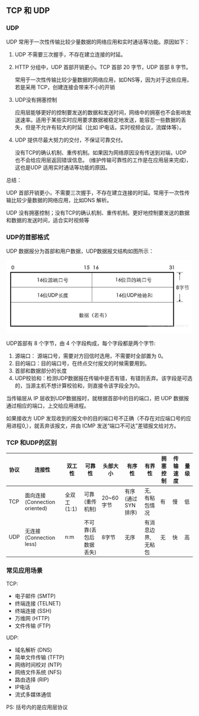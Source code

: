 ## TCP 和 UDP

### UDP
UDP 常用于一次性传输比较少量数据的网络应用和实时通话等功能。原因如下：

1. UDP 不需要三次握手，不存在建立连接的时延。

2. HTTP 分组中，UDP 首部开销更小。TCP 首部 20 字节，UDP 首部 8 字节。

    常用于一次性传输比较少量数据的网络应用，如DNS等，因为对于这些应用，若是采用 TCP，创建连接会带来不小的开销

3. UDP没有拥塞控制

    应用层能够更好的控制要发送的数据和发送时间，网络中的拥塞也不会影响发送速率。适用于某些实时应用要求数据被稳定地发送，能容忍一些数据的丢失，但是不允许有较大的时延（比如 IP电话，实时视频会议，流媒体等）。

4. UDP 提供尽最大努力的交付，不保证可靠交付。

    没有TCP的确认机制、重传机制。如果因为网络原因没有传送到对端，UDP 也不会给应用层返回错误信息。
    (维护传输可靠性的工作是在应用层来完成)，这也是UDP 适用实时通话等功能的原因。

总结：

UDP 首部开销更小，不需要三次握手，不存在建立连接的时延。常用于一次性传输比较少量数据的网络应用，比如DNS 解析。

UDP 没有拥塞控制；没有TCP的确认机制、重传机制。更好地控制要发送的数据和数据的发送时间，适合实时视频等

### UDP的首部格式

UDP 数据报分为首部和用户数据，UDP数据报文结构如图所示：

![UDP首部.jpg](../image/网络/UPD首部.jpg "UDP首部")


UDP首部有 8 个字节，由 4 个字段构成，每个字段都是两个字节:
1. 源端口： 源端口号，需要对方回信时选用，不需要时全部置为 0。
2. 目的端口：目的端口号，在终点交付报文的时候需要用到。
3. 首部和数据部分的长度
4. UDP校验和：检测UDP数据报在传输中是否有错，有错则丢弃。该字段是可选的，当源主机不想计算校验和，则直接令该字段全为0。

当传输层从 IP 层收到UDP数据报时，就根据首部中的目的端口，把 UDP 数据报通过相应的端口，上交给应用进程。

如果接收方 UDP 发现收到的报文中的目的端口号不正确（不存在对应端口号的应用进程0,），就丢弃该报文，并由 ICMP 发送“端口不可达”差错报文给对方。

### TCP 和UDP的区别
协议 | 连接性 | 双工性 | 可靠性 | 头部大小 | 有序性 | 有界性 | 拥塞控制 | 传输速度 | 量级 |
---|---|---|---|---|---|---|---|---|---
TCP | 面向连接(Connection oriented) | 全双工(1:1) | 可靠(重传机制)| 20~60字节 | 有序(通过SYN排序) | 无, 有粘包情况 | 有 | 慢 | 低
UDP | 无连接(Connection less)| n:m | 不可靠(丢包后数据丢失)| 8字节 | 无序 | 有消息边界, 无粘包 | 无| 快| 高

### 常见应用场景
TCP:
* 电子邮件 (SMTP)
* 终端连接 (TELNET)
* 终端连接 (SSH)
* 万维网 (HTTP)
* 文件传输 (FTP)

UDP:
* 域名解析 (DNS)
* 简单文件传输 (TFTP)
* 网络时间校对 (NTP)
* 网络文件系统 (NFS)
* 路由选择 (RIP)
* IP电话
* 流式多媒体通信

PS: 括号内的是应用层协议
